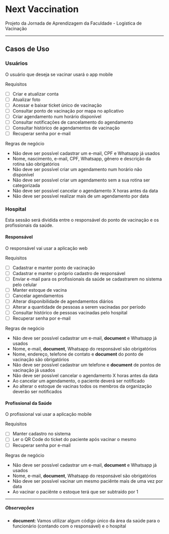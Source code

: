 # Next Vaccination

Projeto da Jornada de Aprendizagem da Faculdade - Logística de Vacinação

***

## Casos de Uso

### Usuários

O usuário que deseja se vacinar usará o app mobile

Requisitos

- [ ] Criar e atualizar conta
- [ ] Atualizar foto
- [ ] Acessar e baixar ticket único de vacinação
- [ ] Consultar ponto de vacinação por mapa no aplicativo
- [ ] Criar agendamento num horário disponível
- [ ] Consultar notificações de cancelamento do agendamento
- [ ] Consultar histórico de agendamentos de vacinação
- [ ] Recuperar senha por e-mail

Regras de negócio

- Não deve ser possível cadastrar um e-mail, CPF e Whatsapp já usados
- Nome, nascimento, e-mail, CPF, Whatsapp, gênero e descrição da rotina são obrigatórios
- Não deve ser possível criar um agendamento num horário não disponível
- Não deve ser possível criar um agendamento sem a sua rotina ser categorizada
- Não deve ser possível cancelar o agendamento X horas antes da data
- Não deve ser possível realizar mais de um agendamento por data

### Hospital

Esta sessão será dividida entre o responsável do ponto de vacinação e os profissionais da saúde.

#### Responsável

O responsável vai usar a aplicação web

Requisitos

- [ ] Cadastrar e manter ponto de vacinação
- [ ] Cadastrar e manter o próprio cadastro de responsável
- [ ] Enviar e-mail para os profissionais da saúde se cadastrarem no sistema pelo celular
- [ ] Manter estoque de vacina
- [ ] Cancelar agendamentos
- [ ] Alterar disponibilidade de agendamentos diários
- [ ] Alterar a quantidade de pessoas a serem vacinadas por período
- [ ] Consultar histórico de pessoas vacinadas pelo hospital
- [ ] Recuperar senha por e-mail

Regras de negócio

- Não deve ser possível cadastrar um e-mail, __document__ e Whatsapp já usados
- Nome, e-mail, __document__, Whatsapp do responsável são obrigatórios
- Nome, endereço, telefone de contato e __document__ do ponto de vacinação são obrigatórios 
- Não deve ser possível cadastrar um telefone e __document__ de pontos de vacinação já usados
- Não deve ser possível cancelar o agendamento X horas antes da data
- Ao cancelar um agendamento, o paciente deverá ser notificado
- Ao alterar o estoque de vacinas todos os membros da organização deverão ser notificados

#### Profissional da Saúde

O profissional vai usar a aplicação mobile

Requisitos

- [ ] Manter cadastro no sistema
- [ ] Ler o QR Code do ticket do paciente após vacinar o mesmo
- [ ] Recuperar senha por e-mail

Regras de negócio

- Não deve ser possível cadastrar um e-mail, __document__ e Whatsapp já usados
- Nome, e-mail, __document__, Whatsapp do responsável são obrigatórios
- Não deve ser possível vacinar um mesmo paciênte mais de uma vez por data
- Ao vacinar o paciênte o estoque terá que ser subtraído por 1

***

##### Observações

- __document__: Vamos utilizar algum código único da área da saúde para o funcionário (contando com o responsável) e o hospital
